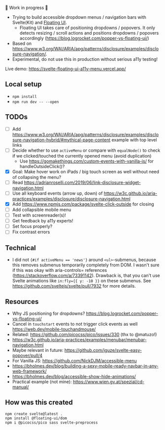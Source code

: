 🚧 Work in progress 🚧

- Trying to build accessible dropdown menus / navigation bars with Svelte(Kit) and [Floating UI](https://floating-ui.com/).
  - Floating UI takes care of positioning dropdowns / popovers. It only detects resizing / scroll actions and positions dropdowns / popovers accordingly (https://blog.logrocket.com/popper-vs-floating-ui/)
- Based on https://www.w3.org/WAI/ARIA/apg/patterns/disclosure/examples/disclosure-navigation/.
- Experimental, do not use this in production without serious a11y testing!

Live demo: https://svelte-floating-ui-a11y-menu.vercel.app/

## Local setup

- `npm install`
- `npm run dev -- --open`

## TODOs

- [ ] Add https://www.w3.org/WAI/ARIA/apg/patterns/disclosure/examples/disclosure-navigation-hybrid/#mythical-page-content example with top level links
- [ ] Decide whether to use `activeMenu` or compare with `equalNode()` to check if we clicked/touched the currently opened menu (avoid duplication)
  - Use https://gomakethings.com/custom-events-with-vanilla-js/ for handleOutsideClick()?
- [x] Goal: Make hover work on iPads / big touch screen as well without need of collapsing the menu?
- [ ] Read https://adrianroselli.com/2019/06/link-disclosure-widget-navigation.html
- [ ] Use all keyboard events (arrow up, down) of https://w3c.github.io/aria-practices/examples/disclosure/disclosure-navigation.html
- [x] Add https://www.npmjs.com/package/svelte-click-outside for closing
- [ ] Add collapsible mobile menu
- [ ] Test with screenreader(s)!
- [ ] Get feedback by a11y experts!
- [ ] Set focus properly?
- [ ] Fix contrast errors

## Technical

- I did not `{#if activeMenu == 'news'}` around `<ul>`-submenus, because this removes submenus temporarily completely from DOM. I wasn't sure if this was okay with aria-controls= references (https://stackoverflow.com/a/73391142). Drawback is, that you can't use Svelte animations like `in:fly={{ y: -10 }}` on these submenus. See https://github.com/sveltejs/svelte/pull/7932 for more details.

## Resources

- Why JS positioning for dropdowns? https://blog.logrocket.com/popper-vs-floating-ui/
- Cancel in `touchstart` events to not trigger click events as well https://web.dev/mobile-touchandmouse/
- Related: https://github.com/picocss/pico/issues/330 (thx to @matuzo!)
- https://w3c.github.io/aria-practices/examples/menubar/menubar-navigation.html
- Maybe relevant in future: https://github.com/jguze/svelte-easy-popover/pull/4
- For Vanilla JS: https://github.com/NickDJM/accessible-menu
- https://bholmes.dev/blog/building-a-sexy-mobile-ready-navbar-in-any-web-framework/
- https://bholmes.dev/blog/accessible-show-hide-animations/
- Practical example (not mine): https://www.wien.gv.at/spezial/cd-manual/

## How was this created

```
npm create svelte@latest .
npm install @floating-ui/dom
npm i @picocss/pico sass svelte-preprocess
```
